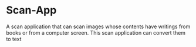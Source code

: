 # Scan-App
A scan application that can scan images whose contents have writings from books or from a computer screen. This scan application can convert them to text
